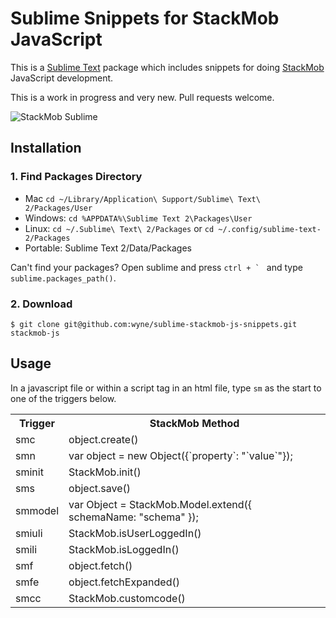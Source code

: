 # Sublime Snippets for StackMob JavaScript
This is a [Sublime Text](http://www.sublimetext.com/) package which includes snippets for doing [StackMob](http://www.stackmob.com) JavaScript development.

This is a work in progress and very new. Pull requests welcome.

![StackMob Sublime](https://s3.amazonaws.com/uploads.hipchat.com/11115/139926/m0l6dz4uwyij2es/sublime-stackmob-js.gif)

## Installation ##

### 1. Find Packages Directory

* Mac `cd ~/Library/Application\ Support/Sublime\ Text\ 2/Packages/User`
* Windows: `cd %APPDATA%\Sublime Text 2\Packages\User`
* Linux: `cd ~/.Sublime\ Text\ 2/Packages` or `cd ~/.config/sublime-text-2/Packages`
* Portable: Sublime Text 2/Data/Packages

Can't find your packages? Open sublime and press ``ctrl + ` `` and type `sublime.packages_path()`.

### 2. Download

    $ git clone git@github.com:wyne/sublime-stackmob-js-snippets.git stackmob-js


## Usage

In a javascript file or within a script tag in an html file, type `sm` as the start to one of the triggers below.

<table>
  <tr>
    <th>Trigger</th>
    <th>StackMob Method</th>
  </tr>
  <tr>
    <td>smc</td>
    <td>object.create()</td>
  </tr>
  <tr>
    <td>smn</td>
    <td>var object = new Object({`property`: "`value`"});</td>
  </tr>
  <tr>
    <td>sminit</td>
    <td>StackMob.init()</td>
  </tr>
  <tr>
    <td>sms</td>
    <td>object.save()</td>
  </tr>
  <tr>
    <td>smmodel</td>
    <td>var Object = StackMob.Model.extend({ schemaName: "schema" });</td>
  </tr>
  <tr>
    <td>smiuli</td>
    <td>StackMob.isUserLoggedIn()</td>
  </tr>
  <tr>
    <td>smili</td>
    <td>StackMob.isLoggedIn()</td>
  </tr>
  <tr>
    <td>smf</td>
    <td>object.fetch()</td>
  </tr>
  <tr>
    <td>smfe</td>
    <td>object.fetchExpanded()</td>
  </tr>
  <tr>
    <td>smcc</td>
    <td>StackMob.customcode()</td>
  </tr>
</table>
